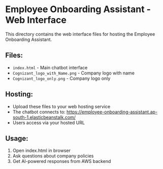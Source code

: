 # Employee Onboarding Assistant - Web Interface

This directory contains the web interface files for hosting the Employee Onboarding Assistant.

## Files:
- `index.html` - Main chatbot interface
- `Cognizant_logo_with_Name.png` - Company logo with name
- `Cognizant_logo_only.png` - Company logo only

## Hosting:
- Upload these files to your web hosting service
- The chatbot connects to: https://employee-onboarding-assistant.ap-south-1.elasticbeanstalk.com/
- Users access via your hosted URL

## Usage:
1. Open index.html in browser
2. Ask questions about company policies
3. Get AI-powered responses from AWS backend
